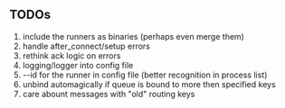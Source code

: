 ## TODOs
1. include the runners as binaries (perhaps even merge them)
3. handle after_connect/setup errors
4. rethink ack logic on errors
5. logging/logger into config file
6. --id for the runner in config file (better recognition in process list)
7. unbind automagically if queue is bound to more then specified keys
8. care abount messages with "old" routing keys

